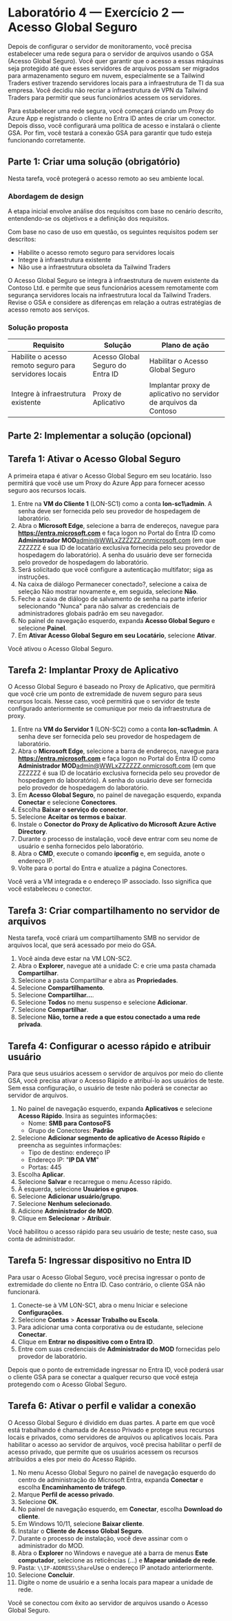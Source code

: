 # Laboratório 4 — Exercício 2 — Acesso Global Seguro

Depois de configurar o servidor de monitoramento, você precisa estabelecer uma rede segura para o servidor de arquivos usando o GSA (Acesso Global Seguro). Você quer garantir que o acesso a essas máquinas seja protegido até que esses servidores de arquivos possam ser migrados para armazenamento seguro em nuvem, especialmente se a Tailwind Traders estiver trazendo servidores locais para a infraestrutura de TI da sua empresa. Você decidiu não recriar a infraestrutura de VPN da Tailwind Traders para permitir que seus funcionários acessem os servidores. 

Para estabelecer uma rede segura, você começará criando um Proxy do Azure App e registrando o cliente no Entra ID antes de criar um conector. Depois disso, você configurará uma política de acesso e instalará o cliente GSA. Por fim, você testará a conexão GSA para garantir que tudo esteja funcionando corretamente.

## Parte 1: Criar uma solução (obrigatório)

Nesta tarefa, você protegerá o acesso remoto ao seu ambiente local.

### Abordagem de design

A etapa inicial envolve análise dos requisitos com base no cenário descrito, entendendo-se os objetivos e a definição dos requisitos.

Com base no caso de uso em questão, os seguintes requisitos podem ser descritos:

- Habilite o acesso remoto seguro para servidores locais
- Integre à infraestrutura existente
- Não use a infraestrutura obsoleta da Tailwind Traders

O Acesso Global Seguro se integra à infraestrutura de nuvem existente da Contoso Ltd. e permite que seus funcionários acessem remotamente com segurança servidores locais na infraestrutura local da Tailwind Traders. Revise o GSA e considere as diferenças em relação a outras estratégias de acesso remoto aos serviços.

### Solução proposta
<!--BITE AUSFÜLLEN-->
|Requisito|Solução|Plano de ação|
|----|----|----|
|Habilite o acesso remoto seguro para servidores locais| Acesso Global Seguro do Entra ID | Habilitar o Acesso Global Seguro  |
|Integre à infraestrutura existente | Proxy de Aplicativo | Implantar proxy de aplicativo no servidor de arquivos da Contoso |

## Parte 2: Implementar a solução (opcional)

## Tarefa 1: Ativar o Acesso Global Seguro

A primeira etapa é ativar o Acesso Global Seguro em seu locatário. Isso permitirá que você use um Proxy do Azure App para fornecer acesso seguro aos recursos locais.

1. Entre na **VM do Cliente 1** (LON-SC1) como a conta **lon-sc1\admin**. A senha deve ser fornecida pelo seu provedor de hospedagem de laboratório.
2. Abra o **Microsoft Edge**, selecione a barra de endereços, navegue para **https://entra.microsoft.com** e faça logon no Portal do Entra ID como **Administrador MOD**admin@WWLxZZZZZZ.onmicrosoft.com (em que ZZZZZZ é sua ID de locatário exclusiva fornecida pelo seu provedor de hospedagem do laboratório). A senha do usuário deve ser fornecida pelo provedor de hospedagem do laboratório.
3. Será solicitado que você configure a autenticação multifator; siga as instruções.
4. Na caixa de diálogo Permanecer conectado?, selecione a caixa de seleção Não mostrar novamente e, em seguida, selecione **Não**.
5. Feche a caixa de diálogo de salvamento de senha na parte inferior selecionando "Nunca" para não salvar as credenciais de administradores globais padrão em seu navegador.
6. No painel de navegação esquerdo, expanda **Acesso Global Seguro** e selecione **Painel**.
7. Em **Ativar Acesso Global Seguro em seu Locatário**, selecione **Ativar**.

Você ativou o Acesso Global Seguro.

## Tarefa 2: Implantar Proxy de Aplicativo

O Acesso Global Seguro é baseado no Proxy de Aplicativo, que permitirá que você crie um ponto de extremidade de nuvem seguro para seus recursos locais. Nesse caso, você permitirá que o servidor de teste configurado anteriormente se comunique por meio da infraestrutura de proxy.

1. Entre na **VM do Servidor 1** (LON-SC2) como a conta **lon-sc1\admin**. A senha deve ser fornecida pelo seu provedor de hospedagem de laboratório.
2. Abra o **Microsoft Edge**, selecione a barra de endereços, navegue para **https://entra.microsoft.com** e faça logon no Portal do Entra ID como **Administrador MOD**admin@WWLxZZZZZZ.onmicrosoft.com (em que ZZZZZZ é sua ID de locatário exclusiva fornecida pelo seu provedor de hospedagem do laboratório). A senha do usuário deve ser fornecida pelo provedor de hospedagem do laboratório.
3. Em **Acesso Global Seguro**, no painel de navegação esquerdo, expanda **Conectar** e selecione **Conectores**.
4. Escolha **Baixar o serviço do conector**.
5.  Selecione **Aceitar os termos e baixar**.
6.  Instale o **Conector do Proxy de Aplicativo do Microsoft Azure Active Directory**.
7.  Durante o processo de instalação, você deve entrar com seu nome de usuário e senha fornecidos pelo laboratório.
8.  Abra o **CMD**, execute o comando **ipconfig** e, em seguida, anote o endereço IP.
9.  Volte para o portal do Entra e atualize a página Conectores.

Você verá a VM integrada e o endereço IP associado. Isso significa que você estabeleceu o conector.

## Tarefa 3: Criar compartilhamento no servidor de arquivos

Nesta tarefa, você criará um compartilhamento SMB no servidor de arquivos local, que será acessado por meio do GSA.

1. Você ainda deve estar na VM LON-SC2.
2. Abra o **Explorer**, navegue até a unidade C: e crie uma pasta chamada **Compartilhar**.
3. Selecione a pasta Compartilhar e abra as **Propriedades**.
4. Selecione **Compartilhamento**.
5. Selecione **Compartilhar...**.
6. Selecione **Todos** no menu suspenso e selecione **Adicionar**.
7. Selecione **Compartilhar**.
8. Selecione **Não, torne a rede a que estou conectado a uma rede privada**.

## Tarefa 4: Configurar o acesso rápido e atribuir usuário

Para que seus usuários acessem o servidor de arquivos por meio do cliente GSA, você precisa ativar o Acesso Rápido e atribuí-lo aos usuários de teste. Sem essa configuração, o usuário de teste não poderá se conectar ao servidor de arquivos.

1. No painel de navegação esquerdo, expanda **Aplicativos** e selecione **Acesso Rápido**. Insira as seguintes informações:
    - Nome: **SMB para ContosoFS**
    - Grupo de Conectores: **Padrão**
1. Selecione **Adicionar segmento de aplicativo de Acesso Rápido** e preencha as seguintes informações:
    - Tipo de destino: endereço IP
    - Endereço IP: "**IP DA VM**"
    - Portas: 445
1. Escolha **Aplicar**.
1. Selecione **Salvar** e recarregue o menu Acesso rápido.
1. À esquerda, selecione **Usuários e grupos**.
1. Selecione **Adicionar usuário/grupo**.
1. Selecione **Nenhum selecionado**.
1. Adicione **Administrador de MOD**.
1. Clique em **Selecionar** > **Atribuir**.

Você habilitou o acesso rápido para seu usuário de teste; neste caso, sua conta de administrador.

## Tarefa 5: Ingressar dispositivo no Entra ID

Para usar o Acesso Global Seguro, você precisa ingressar o ponto de extremidade do cliente no Entra ID. Caso contrário, o cliente GSA não funcionará.

1. Conecte-se à VM LON-SC1, abra o menu Iniciar e selecione **Configurações**.
2. Selecione **Contas** > **Acessar Trabalho ou Escola**.
3. Para adicionar uma conta corporativa ou de estudante, selecione **Conectar**.
4. Clique em **Entrar no dispositivo com o Entra ID**.
5. Entre com suas credenciais de **Administrador do MOD** fornecidas pelo provedor de laboratório.

Depois que o ponto de extremidade ingressar no Entra ID, você poderá usar o cliente GSA para se conectar a qualquer recurso que você esteja protegendo com o Acesso Global Seguro.

## Tarefa 6: Ativar o perfil e validar a conexão

O Acesso Global Seguro é dividido em duas partes. A parte em que você está trabalhando é chamada de Acesso Privado e protege seus recursos locais e privados, como servidores de arquivos ou aplicativos locais. Para habilitar o acesso ao servidor de arquivos, você precisa habilitar o perfil de acesso privado, que permite que os usuários acessem os recursos atribuídos a eles por meio do Acesso Rápido.

1. No menu Acesso Global Seguro no painel de navegação esquerdo do centro de administração do Microsoft Entra, expanda **Conectar** e escolha **Encaminhamento de tráfego**.
2. Marque **Perfil de acesso privado**.
3. Selecione **OK**.
4. No painel de navegação esquerdo, em **Conectar**, escolha **Download do cliente**.
5. Em Windows 10/11, selecione **Baixar cliente**.
6. Instalar o **Cliente de Acesso Global Seguro**.
7. Durante o processo de instalação, você deve assinar com o administrador do MOD.
8. Abra o **Explorer** no Windows e navegue até a barra de menus **Este computador**, selecione as reticências (...) e **Mapear unidade de rede**.
9. Pasta: `\\IP-ADDRESS\Share`Use o endereço IP anotado anteriormente.
10. Selecione **Concluir**.
11. Digite o nome de usuário e a senha locais para mapear a unidade de rede.


Você se conectou com êxito ao servidor de arquivos usando o Acesso Global Seguro.
